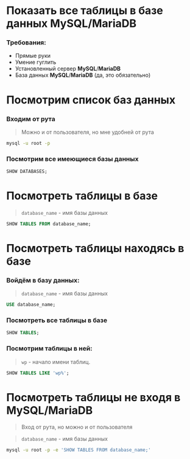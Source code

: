 # Показать все таблицы в базе данных **MySQL**/**MariaDB**

### Требования:

- Прямые руки
- Умение гуглить
- Установленный сервер **MySQL**/**MariaDB**
- База данных **MySQL**/**MariaDB** (да, это обязательно)

# Посмотрим список баз данных

### Входим от рута

> Можно и от пользователя, но мне удобней от рута

```bash
mysql -u root -p
```

### Посмотрим все имеющиеся базы данных

```sql
SHOW DATABASES;
```

# Посмотреть таблицы в базе

> `database_name` - имя базы данных

```sql
SHOW TABLES FROM database_name;
```

# Посмотреть таблицы находясь в базе

### Войдём в базу данных:

> `database_name` - имя базы данных

```sql
USE database_name;
```

### Посмотреть все таблицы в базе

```sql
SHOW TABLES;
```

### Посмотрим таблицы в ней:

> `wp` - начало имени таблиц.

```sql
SHOW TABLES LIKE 'wp%';
```

# Посмотреть таблицы не входя в **MySQL**/**MariaDB**

> Вход от рута, но можно и от пользователя

> `database_name` - имя базы данных

```bash
mysql -u root -p -e 'SHOW TABLES FROM database_name;'
```
